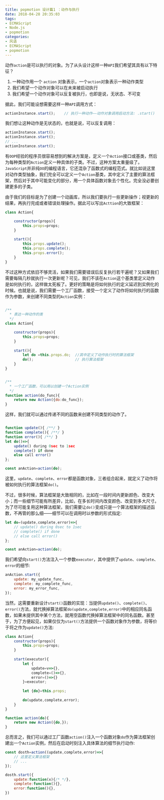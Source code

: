 ```yaml
---
title: popmotion 设计篇1 ：动作与执行
date: 2018-04-28 20:35:03
tags:
- ECMAScript
- Node.js
- popmotion
categories:
- 风语
- ECMAScript
- popmotion
---
```


动作`action`是可以执行的对象。为了从头设计这样一种`API`我们希望其具有以下特征？
1. 一种动作用一个 `action` 对象表示，一个`action`对象表示一种动作类型
2. 我们希望一个动作对象可以在未来被启动执行
3. 我们希望一个动作对象可以反复被执行，也即是说，无状态、不可变

据此，我们可能设想需要这样一种`API`调用方式：
```javascript
actionInstance.start();    // 执行一种动作——动作对象调用启动方法: .start()
```

我们想让这种动作是无状态的，也就是说，可以反复调用：
```javascript
actionInstance.start();
actionInstance.start();
// ...
actionInstance.start();
```

有`OOP`经验的程序员很容易想到的解决方案是，定义一个`Action`接口或基类，然后为每种类型的`Action`定义一种具体的子类。不过，这种方案太重量级了。<!--more-->
`JavaScript`并非纯`OO`的编程语言，它还混杂了函数式的编程范式。就比如说这里对动作类型抽象，我们完全可以定义一个`Action`基类，其中定义了主要的算法框架，然后对于其中可能变化的部分，用一个具体函数对象去个性化。完全没必要创建更多的子类。

由于我们的目标是为了创建一个动画库，所以我们要执行一些更新操作；视更新的结果，再执行完成或者错误处理操作。据此可以写出`Acttion`的大致框架：
```javascript
class Action{

    constructor(props){
        this.props=props;
    }
    
    start(){
        this.props.update();
        this.props.complete();
        this.props.error();
    }
}
```
不过这种方式依旧不够灵活，如果我们需要错误后反复执行若干遍呢？又如果我们需要每隔几秒就执行一次更新呢？可见，我们不该在`Action`这个基类里定义动作是如何执行的，这样做太死板了。更好的策略是将如何执行的定义延迟到实例化的时候。也就是说，我们需要一个工厂函数，接受一个定义了动作将如何执行的函数作为参数，来创建不同类型的`Action`实例：
```javascript

/**
  * 表达一种动作的类
  */
class Action{

    constructor(props){
        this.props=props;
    }
    
    start(){
        let do =this.props.do;  //其中定义了动作执行时的算法框架
        do();                   // 执行算法框架
    }
}


/**
  * 一个工厂函数，可以用以创建一个Action实例
  */
function action(do_func){
    return new Action({do:do_func});
}
```

这样，我们就可以通过传递不同的函数来创建不同类型的动作了。
```javascript

function update(){ /**/ }
function complete(){ /**/ }
function error(){ /**/ }
let do()=>{
    update() during 0sec to 1sec
    complete() if done
    else call error() 
};

const anAction=action(do);
```
这里，`update`、`complete`、`error`都是函数对象，三者组合起来，就定义了动作将被如何执行的算法框架`do()`。


不过，很多时候，算法框架是大致相同的，比如在一段时间内更新颜色、改变大小；而一些细节可能有所差异，比如，在多长时间内改变颜色、改变到多大尺寸。为了尽可能复用这种算法框架，我们需要让`do()`变成只是一个算法框架的描述函数，不再管的那么细——细节可以在调用时以参数的形式指定:
```javascript
let do=(update,complete,error)=>{
    // update() during 0sec to 1sec
    // complete() if done
    // else call error() 
};

const anAction=action(do);
```
我们希望向`start()`方法注入一个参数`executor`，其中提供了`update`、`complete`、`error`的细节:
```javascript
anAction.start({
    update: my_update_func,
    complete: my_complete_func,
    error: my_error_func,
});
```
当然，这需要重新设计`start()`函数的实现：当提供`update()`、`complete()`、`error()`方法，就代换掉算法框架`do(update,complete,error)`中的相应同名函数，如果未提供其中某个方法，就用空函数代换掉算法框架中的同名函数。甚至于，为了方便起见，如果仅仅为`start()`方法提供一个函数对象作为参数，将等价于将之作为`update()`方法:

```javascript
class Action{
    constructor(props){
        this.props=props;
    }
    
    start(executor){
        let {
            update=v=>{},
            complete=()=>{},
            error=()=>{}
        }=executor;
        
        let {do}=this.props;
        
        do(update,complete,error);
    }
}

function action(do){
    return new Action({do,});
}
```

总而言之，我们可以通过工厂函数`action()`注入一个函数对象`do`作为算法框架创建出一个`Action`实例，然后在启动时刻注入具体算法的细节执行动作:

```javascript
const dosth=action((update,complete,error)=>{
    // 这里定义算法框架
    // ...
});

dosth.start({
    update:function(x){/* */},
    complete:function(){},
    error:function(){},
})
```
